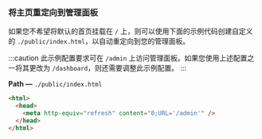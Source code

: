 ### 将主页重定向到管理面板

如果您不希望将默认的首页挂载在 `/` 上，则可以使用下面的示例代码创建自定义的 `./public/index.html`，以自动重定向到您的管理面板。

:::caution
此示例配置要求可在 `/admin` 上访问管理面板。如果您使用上述配置之一将其更改为 `/dashboard`，则还需要调整此示例配置。
:::

**Path —** `./public/index.html`

```html
<html>
  <head>
    <meta http-equiv="refresh" content="0;URL='/admin'" />
  </head>
</html>
```
 